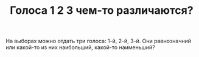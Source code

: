 ﻿---
title: "Голоса 1 2 3 чем-то различаются?"
se.owner.user_id: 337540
se.owner.display_name: "Victor VosMottor"
se.owner.link: "https://ru.meta.stackoverflow.com/users/337540/victor-vosmottor"
se.link: "https://ru.meta.stackoverflow.com/questions/10817/%d0%93%d0%be%d0%bb%d0%be%d1%81%d0%b0-1-2-3-%d1%87%d0%b5%d0%bc-%d1%82%d0%be-%d1%80%d0%b0%d0%b7%d0%bb%d0%b8%d1%87%d0%b0%d1%8e%d1%82%d1%81%d1%8f"
se.question_id: 10817
se.post_type: question
---
<p>На выборах можно отдать три голоса: 1-й, 2-й, 3-й. Они равнозначний или какой-то из них наибольший, какой-то наименьший?</p>
